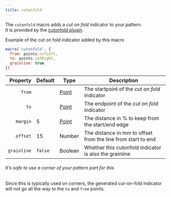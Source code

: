```yaml
---
title: cutonfold
---
```


The `cutonfold` macro adds a *cut on fold* indicator to your pattern.\
It is provided by the [cutonfold plugin](/reference/plugins/cutonfold).

<Example part="plugin_cutonfold">
Example of the cut on fold indicator added by this macro
</Example>

```js
macro('cutonfold', {
  from: points.cofLeft,
  to: points.cofRight,
  grainline: true
})
```

| Property    | Default | Type                | Description |
|------------:|---------|---------------------|-------------|
| `from`      |         | [Point](/reference/api/point) | The startpoint of the *cut on fold* indicator |
| `to`        |         | [Point](/reference/api/point) | The endpoint of the *cut on fold* indicator |
| `margin`    | 5       | [Point](/reference/api/point) | The distance in % to keep from the start/end edge |
| `offset`    | 15      | Number              | The distance in mm to offset from the line from start to end |
| `grainline` | `false` | Boolean             | Whether this cutonfold indicator is also the grainline |

<Note>

###### It's safe to use a corner of your pattern part for this

Since this is typically used on corners, the generated cut-on-fold indicator
will not go all the way to the `to` and `from` points.

</Note>
